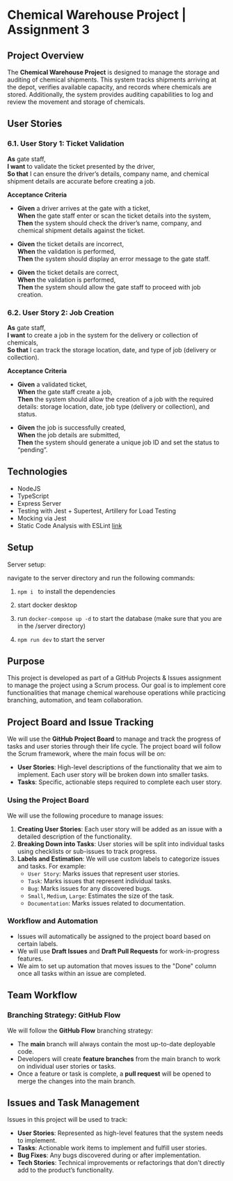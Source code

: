 # Chemical Warehouse Project | Assignment 3

## Project Overview

The **Chemical Warehouse Project** is designed to manage the storage and auditing of chemical shipments. This system tracks shipments arriving at the depot, verifies available capacity, and records where chemicals are stored. Additionally, the system provides auditing capabilities to log and review the movement and storage of chemicals.

## User Stories

### 6.1. User Story 1: Ticket Validation

**As** gate staff,  
**I want** to validate the ticket presented by the driver,  
**So that** I can ensure the driver’s details, company name, and chemical shipment details are accurate before creating a job.

**Acceptance Criteria**

- **Given** a driver arrives at the gate with a ticket,  
  **When** the gate staff enter or scan the ticket details into the system,  
  **Then** the system should check the driver’s name, company, and chemical shipment details against the ticket.

- **Given** the ticket details are incorrect,  
  **When** the validation is performed,  
  **Then** the system should display an error message to the gate staff.

- **Given** the ticket details are correct,  
  **When** the validation is performed,  
  **Then** the system should allow the gate staff to proceed with job creation.

### 6.2. User Story 2: Job Creation

**As** gate staff,  
**I want** to create a job in the system for the delivery or collection of chemicals,  
**So that** I can track the storage location, date, and type of job (delivery or collection).

**Acceptance Criteria**

- **Given** a validated ticket,  
  **When** the gate staff create a job,  
  **Then** the system should allow the creation of a job with the required details: storage location, date, job type (delivery or collection), and status.

- **Given** the job is successfully created,  
  **When** the job details are submitted,  
  **Then** the system should generate a unique job ID and set the status to “pending”.

## Technologies

- NodeJS
- TypeScript
- Express Server
- Testing with Jest + Supertest, Artillery for Load Testing
- Mocking via Jest
- Static Code Analysis with ESLint [link](https://blog.logrocket.com/linting-typescript-eslint-prettier/)

## Setup

Server setup:

navigate to the server directory and run the following commands:

1. `npm i ` to install the dependencies

2. start docker desktop

3. run `docker-compose up -d` to start the database (make sure that you are in the /server directory)

4. `npm run dev` to start the server

## Purpose

This project is developed as part of a GitHub Projects & Issues assignment to manage the project using a Scrum process. Our goal is to implement core functionalities that manage chemical warehouse operations while practicing branching, automation, and team collaboration.

## Project Board and Issue Tracking

We will use the **GitHub Project Board** to manage and track the progress of tasks and user stories through their life cycle. The project board will follow the Scrum framework, where the main focus will be on:

- **User Stories**: High-level descriptions of the functionality that we aim to implement. Each user story will be broken down into smaller tasks.
- **Tasks**: Specific, actionable steps required to complete each user story.

### Using the Project Board

We will use the following procedure to manage issues:

1. **Creating User Stories**: Each user story will be added as an issue with a detailed description of the functionality.
2. **Breaking Down into Tasks**: User stories will be split into individual tasks using checklists or sub-issues to track progress.
3. **Labels and Estimation**: We will use custom labels to categorize issues and tasks. For example:
   - `User Story`: Marks issues that represent user stories.
   - `Task`: Marks issues that represent individual tasks.
   - `Bug`: Marks issues for any discovered bugs.
   - `Small`, `Medium`, `Large`: Estimates the size of the task.
   - `Documentation`: Marks issues related to documentation.

### Workflow and Automation

- Issues will automatically be assigned to the project board based on certain labels.
- We will use **Draft Issues** and **Draft Pull Requests** for work-in-progress features.
- We aim to set up automation that moves issues to the "Done" column once all tasks within an issue are completed.

## Team Workflow

### Branching Strategy: GitHub Flow

We will follow the **GitHub Flow** branching strategy:

- The **main** branch will always contain the most up-to-date deployable code.
- Developers will create **feature branches** from the main branch to work on individual user stories or tasks.
- Once a feature or task is complete, a **pull request** will be opened to merge the changes into the main branch.

## Issues and Task Management

Issues in this project will be used to track:

- **User Stories**: Represented as high-level features that the system needs to implement.
- **Tasks**: Actionable work items to implement and fulfill user stories.
- **Bug Fixes**: Any bugs discovered during or after implementation.
- **Tech Stories**: Technical improvements or refactorings that don't directly add to the product’s functionality.
